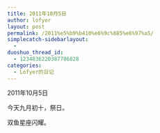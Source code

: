 ```yaml
---
title: 2011年10月5日
author: lofyer
layout: post
permalink: /2011%e5%b9%b410%e6%9c%885%e6%97%a5/
simplecatch-sidebarlayout:
  - 
duoshuo_thread_id:
  - 1234836220387786828
categories:
  - Lofyer的日记
---
```

2011年10月5日

今天九月初十，祭日。

双鱼星座闪耀。